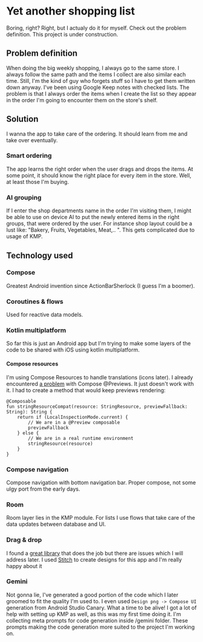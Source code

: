# Yet another shopping list
Boring, right? Right, but I actualy do it for myself. Check out the problem definition. This project is under construction.
## Problem definition
When doing the big weekly shopping, I always go to the same store. I always follow the same path and the items I collect are also similar each time. Still, I'm the kind of guy who forgets stuff so I have to get them written down anyway. I've been using Google Keep notes with checked lists. The problem is that I always order the items when I create the list so they appear in the order I'm going to encounter them on the store's shelf.
## Solution
I wanna the app to take care of the ordering. It should learn from me and take over eventually.
### Smart ordering
The app learns the right order when the user drags and drops the items. At some point, it should know the right place for every item in the store. Well, at least those I'm buying.
### AI grouping
If I enter the shop departments name in the order I'm visiting them, I might be able to use on device AI to put the newly entered items in the right groups, that were ordered by the user. For instance shop layout could be a lust like: "Bakery, Fruits, Vegetables, Meat,.. ".
This gets complicated due to usage of KMP. 

## Technology used
### Compose
Greatest Android invention since ActionBarSherlock (I guess I'm a boomer).
### Coroutines & flows
Used for reactive data models.
### Kotlin multiplatform
So far this is just an Android app but I'm trying to make some layers of the code to be shared with iOS using kotlin multiplatform.
#### Compose resources
I'm using Compose Resources to handle translations (icons later). I already encountered [a problem](https://issuetracker.google.com/issues/348208777) with Compose @Previews. It just doesn't work with it. I had to create a method that would keep previews rendering:
```
@Composable
fun stringResourceCompat(resource: StringResource, previewFallback: String): String {
    return if (LocalInspectionMode.current) {
        // We are in a @Preview composable
        previewFallback
    } else {
        // We are in a real runtime environment
        stringResource(resource)
    }
}
```
### Compose navigation
Compose navigation with bottom navigation bar. Proper compose, not some ulgy port from the early days.
### Room 
Room layer lies in the KMP module. For lists I use flows that take care of the data updates between database and UI.
### Drag & drop
I found a [great library](https://github.com/Calvin-LL/Reorderable/?tab=readme-ov-file#lazycolumn) that does the job but there are issues which I will address later.
I used [Stitch](https://stitch.withgoogle.com/) to create designs for this app and I'm really happy about it
### Gemini
Not gonna lie, I've generated a good portion of the code which I later groomed to fit the quality I'm used to. I even used `Design png -> Compose UI ` generation from Android Studio Canary. What a time to be alive! I got a lot of help with setting up KMP as well, as this was my first time doing it. I'm collecting meta prompts for code generation inside /gemini folder. These prompts making the code generation more suited to the project I'm working on. 
